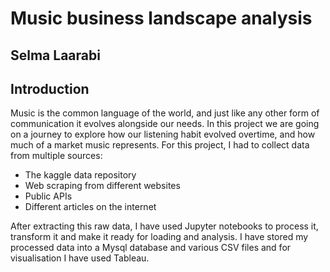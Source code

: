# Music business landscape analysis
## Selma Laarabi



## Introduction
Music is the common language of the world, and just like any other form of communication it evolves alongside our needs.
In this project we are going on a journey to explore how our listening habit evolved overtime, and how much of a market music represents.
For this project, I had to collect data from multiple sources:     
   * The kaggle data repository    
   * Web scraping from different websites   
   * Public APIs   
   * Different articles on the internet 
  
After extracting this raw data, I have used Jupyter notebooks to process it, transform it and make it ready for loading and analysis.
I have stored my processed data into a Mysql database and various CSV files and for visualisation I have used Tableau.




